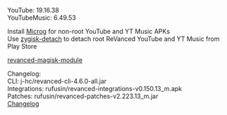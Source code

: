 YouTube: 19.16.38  
YouTubeMusic: 6.49.53  

Install [Microg](https://github.com/ReVanced/GmsCore/releases) for non-root YouTube and YT Music APKs  
Use [zygisk-detach](https://github.com/j-hc/zygisk-detach) to detach root ReVanced YouTube and YT Music from Play Store  

[revanced-magisk-module](https://github.com/j-hc/revanced-magisk-module)  

Changelog:  
CLI: j-hc/revanced-cli-4.6.0-all.jar  
Integrations: rufusin/revanced-integrations-v0.150.13_m.apk  
Patches: rufusin/revanced-patches-v2.223.13_m.jar  
[Changelog](https://github.com/rufusin/revanced-patches/releases/tag/vv2.223.13_m)  
